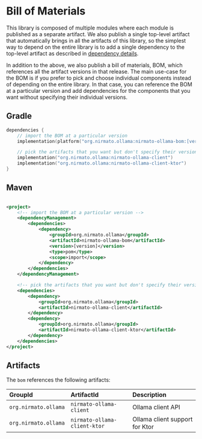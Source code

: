 # Bill of Materials

This library is composed of multiple modules where each module is published as a separate artifact. We also publish a
single top-level artifact that automatically brings in all the artifacts of this library, so the simplest way to depend
on the entire library is to add a single dependency to the top-level artifact as described in
[dependency details](../../README.md#Installation).

In addition to the above, we also publish a bill of materials, BOM, which references all the artifact versions in that
release. The main use-case for the BOM is if you prefer to pick and choose individual components instead of
depending on the entire library. In that case, you can reference the BOM at a particular version and add dependencies
for the components that you want without specifying their individual versions.

## Gradle

```kotlin
dependencies {
    // import the BOM at a particular version
    implementation(platform("org.nirmato.ollama:nirmato-ollama-bom:[version]"))

    // pick the artifacts that you want but don't specify their versions as that's controlled by the BOM
    implementation("org.nirmato.ollama:nirmato-ollama-client")
    implementation("org.nirmato.ollama:nirmato-ollama-client-ktor")
}
```

## Maven

```xml

<project>
    <!-- import the BOM at a particular version -->
    <dependencyManagement>
        <dependencies>
            <dependency>
                <groupId>org.nirmato.ollama</groupId>
                <artifactId>nirmato-ollama-bom</artifactId>
                <version>[version]</version>
                <type>pom</type>
                <scope>import</scope>
            </dependency>
        </dependencies>
    </dependencyManagement>

    <!-- pick the artifacts that you want but don't specify their versions as that's controlled by the BOM -->
    <dependencies>
        <dependency>
            <groupId>org.nirmato.ollama</groupId>
            <artifactId>nirmato-ollama-client</artifactId>
        </dependency>
        <dependency>
            <groupId>org.nirmato.ollama</groupId>
            <artifactId>nirmato-ollama-client-ktor</artifactId>
        </dependency>
    </dependencies>
</project>
```

## Artifacts

The `bom` references the following artifacts:

| GroupId                  | ArtifactId                   | Description                    |
|:-------------------------|:-----------------------------|:-------------------------------|
| `org.nirmato.ollama`     | `nirmato-ollama-client`      | Ollama client API              |
| `org.nirmato.ollama`     | `nirmato-ollama-client-ktor` | Ollama client support for Ktor |

